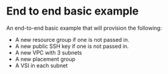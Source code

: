 # End to end basic example

An end-to-end basic example that will provision the following:

- A new resource group if one is not passed in.
- A new public SSH key if one is not passed in.
- A new VPC with 3 subnets
- A new placement group
- A VSI in each subnet
